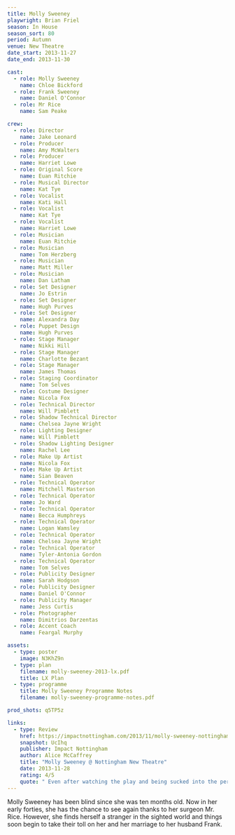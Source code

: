 ```yaml
---
title: Molly Sweeney
playwright: Brian Friel
season: In House
season_sort: 80
period: Autumn
venue: New Theatre
date_start: 2013-11-27
date_end: 2013-11-30

cast:
  - role: Molly Sweeney
    name: Chloe Bickford
  - role: Frank Sweeney
    name: Daniel O'Connor
  - role: Mr Rice
    name: Sam Peake

crew:
  - role: Director
    name: Jake Leonard
  - role: Producer
    name: Amy McWalters
  - role: Producer
    name: Harriet Lowe
  - role: Original Score
    name: Euan Ritchie
  - role: Musical Director
    name: Kat Tye
  - role: Vocalist
    name: Kati Hall
  - role: Vocalist
    name: Kat Tye
  - role: Vocalist
    name: Harriet Lowe
  - role: Musician
    name: Euan Ritchie
  - role: Musician
    name: Tom Herzberg
  - role: Musician
    name: Matt Miller
  - role: Musician
    name: Dan Latham
  - role: Set Designer
    name: Jo Estrin
  - role: Set Designer
    name: Hugh Purves
  - role: Set Designer
    name: Alexandra Day
  - role: Puppet Design
    name: Hugh Purves
  - role: Stage Manager
    name: Nikki Hill
  - role: Stage Manager
    name: Charlotte Bezant
  - role: Stage Manager
    name: James Thomas
  - role: Staging Coordinator
    name: Tom Selves
  - role: Costume Designer
    name: Nicola Fox
  - role: Technical Director
    name: Will Pimblett
  - role: Shadow Technical Director
    name: Chelsea Jayne Wright
  - role: Lighting Designer
    name: Will Pimblett
  - role: Shadow Lighting Designer
    name: Rachel Lee
  - role: Make Up Artist
    name: Nicola Fox
  - role: Make Up Artist
    name: Sian Beaven
  - role: Technical Operator
    name: Mitchell Masterson
  - role: Technical Operator
    name: Jo Ward
  - role: Technical Operator
    name: Becca Humphreys
  - role: Technical Operator
    name: Logan Wamsley
  - role: Technical Operator
    name: Chelsea Jayne Wright
  - role: Technical Operator
    name: Tyler-Antonia Gordon
  - role: Technical Operator
    name: Tom Selves
  - role: Publicity Designer
    name: Sarah Hodgson
  - role: Publicity Designer
    name: Daniel O'Connor
  - role: Publicity Manager
    name: Jess Curtis
  - role: Photographer
    name: Dimitrios Darzentas
  - role: Accent Coach
    name: Feargal Murphy

assets:
  - type: poster
    image: N3KhZ9n
  - type: plan
    filename: molly-sweeney-2013-lx.pdf
    title: LX Plan
  - type: programme
    title: Molly Sweeney Programme Notes
    filename: molly-sweeney-programme-notes.pdf

prod_shots: q5TP5z

links:
  - type: Review
    href: https://impactnottingham.com/2013/11/molly-sweeney-nottingham-new-theatre/  
    snapshot: UcIhq
    publisher: Impact Nottingham 
    author: Alice McCaffrey
    title: "Molly Sweeney @ Nottingham New Theatre"
    date: 2013-11-28
    rating: 4/5
    quote: " Even after watching the play and being sucked into the perfection and radiance of the language and the actors’ skill of storytelling, I feel like my single viewing has only scratched the surface of an immensely rich script. I would not be adversed to seeing this production a second time to discover new details."
---
```


Molly Sweeney has been blind since she was ten months old. Now in her early forties, she has the chance to see again thanks to her surgeon Mr. Rice. However, she finds herself a stranger in the sighted world and things soon begin to take their toll on her and her marriage to her husband Frank.
